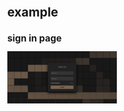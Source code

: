 <h1>example</h1>
<h2>sign in page</h2>
<div style="display: flex; flex-wrap: wrap; gap: 10px;">
  <img src="Screenshot (265).png" width="250"/>
</div>
